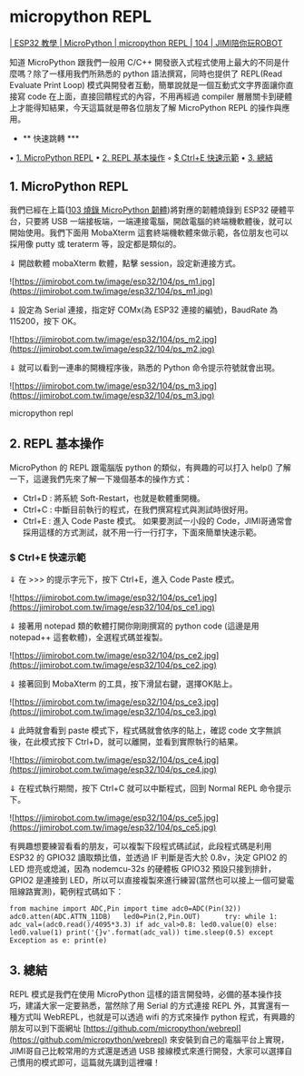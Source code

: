 # micropython REPL

[| ESP32 教學 | MicroPython | micropython REPL | 104 | JIMI陪你玩ROBOT](https://jimirobot.tw/esp32-micropython-tutorial-micropython-repl-104/)

知道 MicroPython 跟我們一般用 C/C++ 
開發嵌入式程式使用上最大的不同是什麼嗎？除了一樣用我們所熟悉的 python 語法撰寫，同時也提供了 REPL(Read Evaluate 
Print Loop) 模式與開發者互動，簡單說就是一個互動式文字界面讓你直接寫 code 在上面，直接回饋程式的內容，不用再經過 
compiler 層層關卡到硬體上才能得知結果，今天這篇就是帶各位朋友了解 MicroPython REPL 的操作與應用。

- ** 快速跳轉 ***

• [1. MicroPython REPL](https://jimirobot.tw/esp32-micropython-tutorial-micropython-repl-104/#1_MicroPython_REPL)
• [2. REPL 基本操作](https://jimirobot.tw/esp32-micropython-tutorial-micropython-repl-104/#2_REPL_%E5%9F%BA%E6%9C%AC%E6%93%8D%E4%BD%9C)
    ◦ [$ Ctrl+E 快速示範](https://jimirobot.tw/esp32-micropython-tutorial-micropython-repl-104/#$_Ctrl+E_%E5%BF%AB%E9%80%9F%E7%A4%BA%E7%AF%84)
• [3. 總結](https://jimirobot.tw/esp32-micropython-tutorial-micropython-repl-104/#3_%E7%B8%BD%E7%B5%90)

## 1. MicroPython REPL

我們已經在上篇([103 燒錄 MicroPython 韌體](https://jimirobot.tw/esp32-micropython-tutorial-burn-binfile-103/))將對應的韌體燒錄到
 ESP32 硬體平台，只要將 USB 一端接板端，一端連接電腦，開啟電腦的終端機軟體後，就可以開始使用。我們下面用 MobaXterm 
這套終端機軟體來做示範，各位朋友也可以採用像 putty 或 teraterm 等，設定都是類似的。

⇓ 開啟軟體 mobaXterm 軟體，點擊 session，設定新連接方式。

![https://jimirobot.com.tw/image/esp32/104/ps_m1.jpg](https://jimirobot.com.tw/image/esp32/104/ps_m1.jpg)

⇓ 設定為 Serial 連接，指定好 COMx(為 ESP32 連接的編號)，BaudRate 為115200，按下 OK。

![https://jimirobot.com.tw/image/esp32/104/ps_m2.jpg](https://jimirobot.com.tw/image/esp32/104/ps_m2.jpg)

⇓ 就可以看到一連串的開機程序後，熟悉的 Python 命令提示符號就會出現。

![https://jimirobot.com.tw/image/esp32/104/ps_m3.jpg](https://jimirobot.com.tw/image/esp32/104/ps_m3.jpg)

micropython repl

## 2. REPL 基本操作

MicroPython 的 REPL 跟電腦版 python 的類似，有興趣的可以打入 help() 了解一下，這邊我們先來了解一下幾個基本的操作方式：

- Ctrl+D : 將系統 Soft-Restart，也就是軟體重開機。
- Ctrl+C : 中斷目前執行的程式，在我們撰寫程式與測試時很好用。
- Ctrl+E : 進入 Code Paste 模式。 如果要測試一小段的 Code，JIMI哥通常會採用這樣的方式測試，就不用一行一行打字，下面來簡單快速示範。

### $ Ctrl+E 快速示範

⇓ 在 >>> 的提示字元下，按下 Ctrl+E，進入 Code Paste 模式。

![https://jimirobot.com.tw/image/esp32/104/ps_ce1.jpg](https://jimirobot.com.tw/image/esp32/104/ps_ce1.jpg)

⇓ 接著用 notepad 類的軟體打開你剛剛撰寫的 python code (這邊是用 notepad++ 這套軟體)，全選程式碼並複製。

![https://jimirobot.com.tw/image/esp32/104/ps_ce2.jpg](https://jimirobot.com.tw/image/esp32/104/ps_ce2.jpg)

⇓ 接著回到 MobaXterm 的工具，按下滑鼠右鍵，選擇OK貼上。

![https://jimirobot.com.tw/image/esp32/104/ps_ce3.jpg](https://jimirobot.com.tw/image/esp32/104/ps_ce3.jpg)

⇓ 此時就會看到 paste 模式下，程式碼就會依序的貼上，確認 code 文字無誤後，在此模式按下 Ctrl+D，就可以離開，並看到實際執行的結果。

![https://jimirobot.com.tw/image/esp32/104/ps_ce4.jpg](https://jimirobot.com.tw/image/esp32/104/ps_ce4.jpg)

⇓ 在程式執行期間，按下 Ctrl+C 就可以中斷程式，回到 Normal REPL 命令提示下。

![https://jimirobot.com.tw/image/esp32/104/ps_ce5.jpg](https://jimirobot.com.tw/image/esp32/104/ps_ce5.jpg)

有興趣想要練習看看的朋友，可以複製下段程式碼試試，此段程式碼是利用
 ESP32 的 GPIO32 讀取類比值，並透過 IF 判斷是否大於 0.8v，決定 GPIO2 的 LED 燈亮或熄滅，因為 
nodemcu-32s 的硬體板 GPIO32 預設只接到排針，GPIO2 是連接到 
LED，所以可以直接複製來進行練習(當然也可以接上一個可變電阻線路實測)，範例程式碼如下：

`from machine import ADC,Pin
import time
adc0=ADC(Pin(32))
adc0.atten(ADC.ATTN_11DB)  
led0=Pin(2,Pin.OUT)     
try:
    while 1:
        adc_val=(adc0.read()/4095*3.3)
        if adc_val>0.8:
            led0.value(0)
        else:
            led0.value(1)
        print('{}v'.format(adc_val))
        time.sleep(0.5)
except Exception as e:
    print(e)`

## 3. 總結

REPL 模式是我們在使用 MicroPython 
這樣的語言開發時，必備的基本操作技巧，建議大家一定要熟悉，當然除了用 Serial 的方式連接 REPL 外，其實還有一種方式叫 
WebREPL，也就是可以透過 wifi 的方式來操作 python 程式，有興趣的朋友可以到下面網址 [https://github.com/micropython/webrepl](https://github.com/micropython/webrepl) 來安裝到自己的電腦平台上實現，JIMI哥自己比較常用的方式還是透過 USB 接線模式來進行開發，大家可以選擇自己慣用的模式即可，這篇就先講到這裡囉！